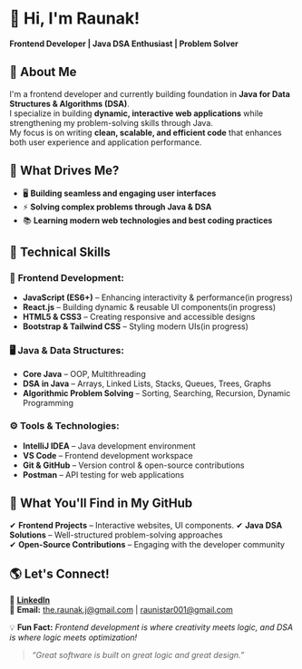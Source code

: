# 🚀 Hi, I'm Raunak!  
**Frontend Developer | Java DSA Enthusiast | Problem Solver**  

## 📌 About Me  
I'm a frontend developer and currently building foundation in **Java for Data Structures & Algorithms (DSA)**.  
I specialize in building **dynamic, interactive web applications** while strengthening my problem-solving skills through Java.  
My focus is on writing **clean, scalable, and efficient code** that enhances both user experience and application performance.  

## 🌟 What Drives Me?  
- 🖥️ **Building seamless and engaging user interfaces**  
- ⚡ **Solving complex problems through Java & DSA**  
- 📚 **Learning modern web technologies and best coding practices**  

## 🚀 Technical Skills  
### 🎨 **Frontend Development:**  
- **JavaScript (ES6+)** – Enhancing interactivity & performance(in progress)  
- **React.js** – Building dynamic & reusable UI components(in progress)
- **HTML5 & CSS3** – Creating responsive and accessible designs  
- **Bootstrap & Tailwind CSS** – Styling modern UIs(in progress)  

### 🖥️ **Java & Data Structures:**  
- **Core Java** – OOP, Multithreading  
- **DSA in Java** – Arrays, Linked Lists, Stacks, Queues, Trees, Graphs  
- **Algorithmic Problem Solving** – Sorting, Searching, Recursion, Dynamic Programming  

### ⚙️ **Tools & Technologies:**  
- **IntelliJ IDEA** – Java development environment  
- **VS Code** – Frontend development workspace  
- **Git & GitHub** – Version control & open-source contributions  
- **Postman** – API testing for web applications  

## 📂 What You'll Find in My GitHub  
✔ **Frontend Projects** – Interactive websites, UI components. 
✔ **Java DSA Solutions** – Well-structured problem-solving approaches  
✔ **Open-Source Contributions** – Engaging with the developer community  

## 🌎 Let's Connect!  
🔗 **[LinkedIn](https://www.linkedin.com/in/raunakj1601)**  
📩 **Email:** [the.raunak.j@gmail.com](mailto:the.raunak.j@gmail.com) | [raunistar001@gmail.com](mailto:raunistar001@gmail.com)  

💡 **Fun Fact:** _Frontend development is where creativity meets logic, and DSA is where logic meets optimization!_  

> _“Great software is built on great logic and great design.”_  

<!---
Raunistar/Raunistar is a ✨ special ✨ repository because its `README.md` (this file) appears on your GitHub profile.
You can click the Preview link to take a look at your changes.
--->
